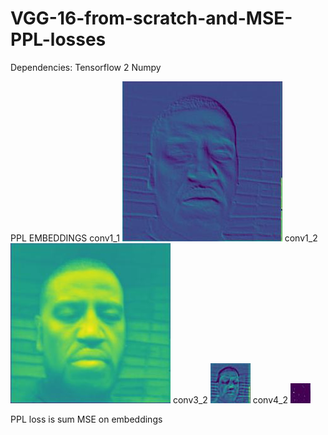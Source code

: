 # VGG-16-from-scratch-and-MSE-PPL-losses

Dependencies:
Tensorflow 2
Numpy

PPL EMBEDDINGS
conv1_1
![conv1](https://github.com/DFGANDP/VGG-16-from-scratch-and-MSE-PPL-losses/blob/main/sad_conv1.jpg?raw=true)
conv1_2
![conv2](https://github.com/DFGANDP/VGG-16-from-scratch-and-MSE-PPL-losses/blob/main/sad_conv2.jpg?raw=true)
conv3_2
![conv3](https://github.com/DFGANDP/VGG-16-from-scratch-and-MSE-PPL-losses/blob/main/sad_conv3.jpg?raw=true)
conv4_2
![conv4](https://github.com/DFGANDP/VGG-16-from-scratch-and-MSE-PPL-losses/blob/main/sad_conv4.jpg?raw=true)

PPL loss is sum MSE on embeddings 
